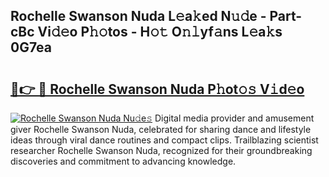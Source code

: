 ## Rochelle Swanson Nuda L𝚎a𝚔ed N𝚞𝚍e - Part-cBc Vi𝚍𝚎o P𝚑𝚘tos - H𝚘𝚝 O𝚗𝚕yf𝚊ns L𝚎a𝚔s 0G7ea

# <h2><a href="http://kfddyjc.oniu.top/?m=Rochelle+Swanson+Nuda">🔗👉 🔴 Rochelle Swanson Nuda P𝚑ot𝚘𝚜 V𝚒d𝚎o</a></h2>

[![Rochelle Swanson Nuda Nu𝚍e𝚜](https://i.imgur.com/0qMVB7G.gif)](http://kfddyjc.oniu.top/?m=Rochelle+Swanson+Nuda)
Digital media provider and amusement giver Rochelle Swanson Nuda, celebrated for sharing dance and lifestyle ideas through viral dance routines and compact clips. Trailblazing scientist researcher Rochelle Swanson Nuda, recognized for their groundbreaking discoveries and commitment to advancing knowledge.  
